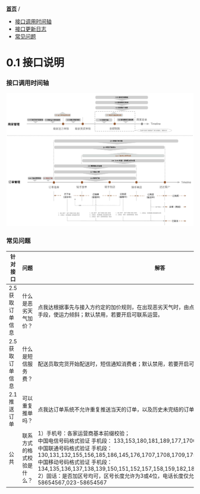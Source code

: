 [**首页**](https://open-qa1.dwbops.com/) /
- <a href="#接口调用时间轴">接口调用时间轴</a>
- <a href="#接口更新日志">接口更新日志</a>
- <a href="#常见问题">常见问题</a>

# 0.1 接口说明


### 接口调用时间轴

![点我达](dwd-open-platform-business-flow.jpg)


### 常见问题

针对接口 | 问题|解答
---|---|---
2.5 获取订单信息 |什么是恶劣天气加价？|点我达根据事先与接入方约定的加价规则，在出现恶劣天气时，由点我达平台主动给订单增加天气补贴的手段，使运力倾斜；默认禁用，若要开启可联系运营。
2.5 获取订单信息 | 什么是短信服务费？|配送员取完货开始配送时，短信通知消费者；默认禁用，若要开启可联系运营。
2.1 推送订单|可以重复推单吗？|点我达订单系统不允许重复推送当天的订单，以及历史未完结的订单。
公共|联系方式的格式校验是什么？|1）手机号：各家运营商基本前缀校验；<br/>中国电信号码格式验证 手机段： 133,153,180,181,189,177,1700,173,199 <br/>中国联通号码格式验证 手机段：130,131,132,155,156,185,186,145,176,1707,1708,1709,175,166<br/>中国移动号码格式验证 手机段：134,135,136,137,138,139,150,151,152,157,158,159,182,183,184,187,188,147,178,1705,198<br/>2）固话：是否加区号均可，区号长度允许为3或4位，电话长度仅允许为8位，仅允许“-”特殊字符；例：58654567,023-58654567
